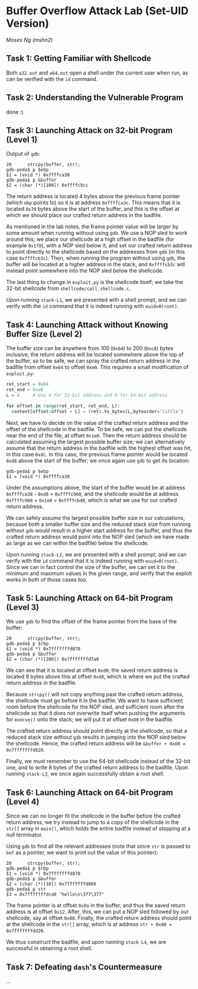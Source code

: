 # Buffer Overflow Attack Lab (Set-UID Version)

_Moses Ng (mshn2)_

## Task 1: Getting Familiar with Shellcode

Both `a32.out` and `a64.out` open a shell under the current user when run, as can be verified with the `id` command.

## Task 2: Understanding the Vulnerable Program

done :)

## Task 3: Launching Attack on 32-bit Program (Level 1)

Output of `gdb`:

```
20	    strcpy(buffer, str);       
gdb-peda$ p $ebp
$1 = (void *) 0xffffca38
gdb-peda$ p &buffer
$2 = (char (*)[100]) 0xffffc9cc
```

The return address is located 4 bytes above the previous frame pointer (which `ebp` points to) so it is at address `0xffffca3c`. This means that it is located `0x70` bytes above the start of the buffer, and this is the offset at which we should place our crafted return address in the badfile.

As mentioned in the lab notes, the frame pointer value will be larger by some amount when running without using `gdb`. We use a NOP sled to work around this; we place our shellcode at a high offset in the badfile (for example `0x170`), with a NOP sled below it, and set our crafted return address to point directly to the shellcode based on the addresses from `gdb` (in this case `0xffffcb3c`). Then, when running the program without using `gdb`, the buffer will be located at a higher address in the stack, and `0xffffcb3c` will instead point somewhere into the NOP sled below the shellcode.

The last thing to change in `exploit.py` is the shellcode itself; we take the 32-bit shellcode from `shellcode/call_shellcode.c`.

Upon running `stack-L1`, we are presented with a shell prompt, and we can verify with the `id` command that it is indeed running with `euid=0(root)`.

## Task 4: Launching Attack without Knowing Buffer Size (Level 2)

The buffer size can be anywhere from 100 (`0x64`) to 200 (`0xc8`) bytes inclusive; the return address will be located somewhere above the top of the buffer, so to be safe, we can spray the crafted return address in the badfile from offset `0x64` to offset `0xe0`. This requires a small modification of `exploit.py`:

```py
ret_start = 0x64
ret_end = 0xe0
L = 4     # Use 4 for 32-bit address and 8 for 64-bit address

for offset in range(ret_start, ret_end, L):
  content[offset:offset + L] = (ret).to_bytes(L,byteorder='little')
```

Next, we have to decide on the value of the crafted return address and the offset of the shellcode in the badfile. To be safe, we can put the shellcode near the end of the file, at offset `0x1e0`. Then the return address should be calculated assuming the largest possible buffer size; we can alternatively assume that the return address in the badfile with the highest offset was hit, in this case `0xdc`. In this case, the previous frame pointer would be located `0xd8` above the start of the buffer; we once again use `gdb` to get its location:

```
gdb-peda$ p $ebp
$1 = (void *) 0xffffca38
```

Under the assumptions above, the start of the buffer would be at address `0xffffca38` - `0xd8` = `0xffffc960`, and the shellcode would be at address `0xffffc960` + `0x1e0` = `0xffffcb40`, which is what we use for our crafted return address.

We can safely assume the largest possible buffer size in our calculations, because both a smaller buffer size and the reduced stack size from running without `gdb` would result in a higher start address for the buffer, and thus the crafted return address would point into the NOP sled (which we have made as large as we can within the badfile) below the shellcode.

Upon running `stack-L2`, we are presented with a shell prompt, and we can verify with the `id` command that it is indeed running with `euid=0(root)`. Since we can in fact control the size of the buffer, we can set it to the minimum and maximum values in the given range, and verify that the exploit works in both of those cases too.

## Task 5: Launching Attack on 64-bit Program (Level 3)

We use `gdb` to find the offset of the frame pointer from the base of the buffer:

```
20	    strcpy(buffer, str);       
gdb-peda$ p $rbp
$1 = (void *) 0x7fffffffd870
gdb-peda$ p &buffer
$2 = (char (*)[200]) 0x7fffffffd7a0
```

We can see that it is located at offset `0xd0`; the saved return address is located 8 bytes above this at offset `0xd8`, which is where we put the crafted return address in the badfile.

Because `strcpy()` will not copy anything past the crafted return address, the shellcode must go before it in the badfile. We want to have sufficient room before the shellcode for the NOP sled, and sufficient room after the shellcode so that it does not overwrite itself when pushing the arguments for `execve()` onto the stack; we will put it at offset `0x80` in the badfile.

The crafted return address should point directly at the shellcode, so that a reduced stack size without `gdb` results in jumping into the NOP sled below the shellcode. Hence, the crafted return address will be `&buffer + 0x80 = 0x7fffffffd820`.

Finally, we must remember to use the 64-bit shellcode instead of the 32-bit one, and to write 8 bytes of the crafted return address to the badfile. Upon running `stack-L3`, we once again successfully obtain a root shell.

## Task 6: Launching Attack on 64-bit Program (Level 4)

Since we can no longer fit the shellcode in the buffer before the crafted return address, we try instead to jump to a copy of the shellcode in the `str[]` array in `main()`, which holds the entire badfile instead of stopping at a null terminator.

Using `gdb` to find all the relevant addresses (note that since `str` is passed to `bof` as a pointer, we want to print out the value of this pointer):

```
20	    strcpy(buffer, str);       
gdb-peda$ p $rbp
$1 = (void *) 0x7fffffffd870
gdb-peda$ p &buffer
$2 = (char (*)[10]) 0x7fffffffd866
gdb-peda$ p str
$3 = 0x7fffffffdca0 "hello\n\377\377"
```

The frame pointer is at offset `0x0a` in the buffer, and thus the saved return address is at offset `0x12`. After, this, we can put a NOP sled followed by our shellcode, say at offset `0x80`. Finally, the crafted return address should point at the shellcode in the `str[]` array, which is at address `str + 0x80 = 0x7fffffffdd20`.

We thus construct the badfile, and upon running `stack-L4`, we are successful in obtaining a root shell.

## Task 7: Defeating `dash`'s Countermeasure

...